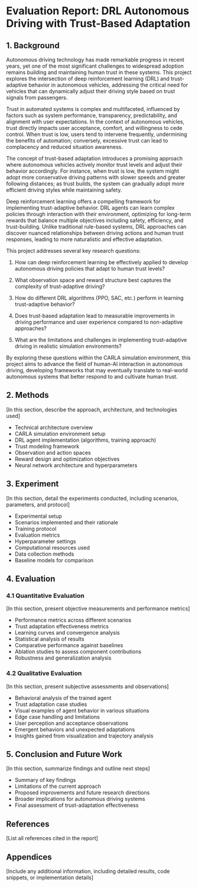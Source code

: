 # Evaluation Report: DRL Autonomous Driving with Trust-Based Adaptation

## 1. Background

Autonomous driving technology has made remarkable progress in recent years, yet one of the most significant challenges to widespread adoption remains building and maintaining human trust in these systems. This project explores the intersection of deep reinforcement learning (DRL) and trust-adaptive behavior in autonomous vehicles, addressing the critical need for vehicles that can dynamically adjust their driving style based on trust signals from passengers.

Trust in automated systems is complex and multifaceted, influenced by factors such as system performance, transparency, predictability, and alignment with user expectations. In the context of autonomous vehicles, trust directly impacts user acceptance, comfort, and willingness to cede control. When trust is low, users tend to intervene frequently, undermining the benefits of automation; conversely, excessive trust can lead to complacency and reduced situation awareness.

The concept of trust-based adaptation introduces a promising approach where autonomous vehicles actively monitor trust levels and adjust their behavior accordingly. For instance, when trust is low, the system might adopt more conservative driving patterns with slower speeds and greater following distances; as trust builds, the system can gradually adopt more efficient driving styles while maintaining safety.

Deep reinforcement learning offers a compelling framework for implementing trust-adaptive behavior. DRL agents can learn complex policies through interaction with their environment, optimizing for long-term rewards that balance multiple objectives including safety, efficiency, and trust-building. Unlike traditional rule-based systems, DRL approaches can discover nuanced relationships between driving actions and human trust responses, leading to more naturalistic and effective adaptation.

This project addresses several key research questions:

1. How can deep reinforcement learning be effectively applied to develop autonomous driving policies that adapt to human trust levels?

2. What observation space and reward structure best captures the complexity of trust-adaptive driving?

3. How do different DRL algorithms (PPO, SAC, etc.) perform in learning trust-adaptive behavior?

4. Does trust-based adaptation lead to measurable improvements in driving performance and user experience compared to non-adaptive approaches?

5. What are the limitations and challenges in implementing trust-adaptive driving in realistic simulation environments?

By exploring these questions within the CARLA simulation environment, this project aims to advance the field of human-AI interaction in autonomous driving, developing frameworks that may eventually translate to real-world autonomous systems that better respond to and cultivate human trust.

## 2. Methods

[In this section, describe the approach, architecture, and technologies used]

- Technical architecture overview
- CARLA simulation environment setup
- DRL agent implementation (algorithms, training approach)
- Trust modeling framework
- Observation and action spaces
- Reward design and optimization objectives
- Neural network architecture and hyperparameters

## 3. Experiment

[In this section, detail the experiments conducted, including scenarios, parameters, and protocol]

- Experimental setup
- Scenarios implemented and their rationale
- Training protocol
- Evaluation metrics
- Hyperparameter settings
- Computational resources used
- Data collection methods
- Baseline models for comparison

## 4. Evaluation

### 4.1 Quantitative Evaluation

[In this section, present objective measurements and performance metrics]

- Performance metrics across different scenarios
- Trust adaptation effectiveness metrics
- Learning curves and convergence analysis
- Statistical analysis of results
- Comparative performance against baselines
- Ablation studies to assess component contributions
- Robustness and generalization analysis

### 4.2 Qualitative Evaluation

[In this section, present subjective assessments and observations]

- Behavioral analysis of the trained agent
- Trust adaptation case studies
- Visual examples of agent behavior in various situations
- Edge case handling and limitations
- User perception and acceptance observations
- Emergent behaviors and unexpected adaptations
- Insights gained from visualization and trajectory analysis

## 5. Conclusion and Future Work

[In this section, summarize findings and outline next steps]

- Summary of key findings
- Limitations of the current approach
- Proposed improvements and future research directions
- Broader implications for autonomous driving systems
- Final assessment of trust-adaptation effectiveness

## References

[List all references cited in the report]

## Appendices

[Include any additional information, including detailed results, code snippets, or implementation details] 